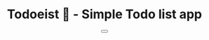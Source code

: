   <div align='center'>
  <h1>Todoeist 🚀 - Simple Todo list app </h1>
    <button href="https://altamsh04.github.io/Todoeist/"></button>
  </div>
